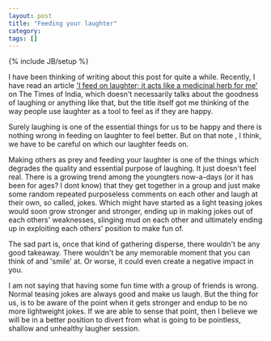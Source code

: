 ```yaml
---
layout: post
title: "Feeding your laughter"
category: 
tags: []
---
```

{% include JB/setup %}

I have been thinking of writing about this post for quite a while. Recently, I have read an article ['I feed on laughter; it acts like a medicinal herb for me'](http://timesofindia.indiatimes.com/life-style/relationships/work/I-feed-on-laughter-it-acts-like-a-medicinal-herb-for-me/articleshow/41939693.cms) on The Times of India, which doesn't necessarily talks about the goodness of laughing or anything like that, but the title itself got me thinking of the way people use laughter as a tool to feel as if they are happy.

Surely laughing is one of the essential things for us to be happy and there is nothing wrong in feeding on laughter to feel better. But on that note , I think, we have to be careful on which our laughter feeds on. 

Making others as prey and feeding your laughter is one of the things which degrades the quality  and essential purpose of laughing. It just doesn't feel real. There is a growing trend among the youngters now-a-days (or it has been for ages? I dont know) that they get together in a group and just make some random repeated purposeless comments on each other and laugh at their own, so called, jokes. Which might have started as a light teasing jokes would soon grow stronger and stronger, ending up in making jokes out of each others' weaknesses, slinging mud on each other and ultimately ending up in exploiting each others' position to make fun of. 

The sad part is, once that kind of gathering disperse, there wouldn't be any good takeaway. There wouldn't be any memorable moment that you can think of and 'smile' at. Or worse, it could even create a negative impact in you.

I am not saying that having some fun time with a group of friends is wrong. Normal teasing jokes are always good and make us laugh. But the thing for us, is to be aware of the point when it gets stronger and endup to be no more lightweight jokes. If we are able to sense that point, then I believe we will be in a better position to divert from what is going to be pointless, shallow and unhealthy laugher session.
